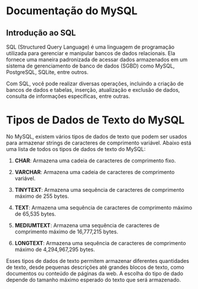 # Documentação do MySQL

## Introdução ao SQL

SQL (Structured Query Language) é uma linguagem de programação utilizada para gerenciar e manipular bancos de dados relacionais. Ela fornece uma maneira padronizada de acessar dados armazenados em um sistema de gerenciamento de banco de dados (SGBD) como MySQL, PostgreSQL, SQLite, entre outros.

Com SQL, você pode realizar diversas operações, incluindo a criação de bancos de dados e tabelas, inserção, atualização e exclusão de dados, consulta de informações específicas, entre outras.

# Tipos de Dados de Texto do MySQL

No MySQL, existem vários tipos de dados de texto que podem ser usados para armazenar strings de caracteres de comprimento variável. Abaixo está uma lista de todos os tipos de dados de texto do MySQL:

1. **CHAR**: Armazena uma cadeia de caracteres de comprimento fixo.

2. **VARCHAR**: Armazena uma cadeia de caracteres de comprimento variável.

3. **TINYTEXT**: Armazena uma sequência de caracteres de comprimento máximo de 255 bytes.

4. **TEXT**: Armazena uma sequência de caracteres de comprimento máximo de 65,535 bytes.

5. **MEDIUMTEXT**: Armazena uma sequência de caracteres de comprimento máximo de 16,777,215 bytes.

6. **LONGTEXT**: Armazena uma sequência de caracteres de comprimento máximo de 4,294,967,295 bytes.

Esses tipos de dados de texto permitem armazenar diferentes quantidades de texto, desde pequenas descrições até grandes blocos de texto, como documentos ou conteúdo de páginas da web. A escolha do tipo de dado depende do tamanho máximo esperado do texto que será armazenado.
